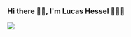 ### Hi there 👋🏻, I'm Lucas Hessel 👨🏻‍💻
[<img src='https://img.shields.io/badge/LinkedIn-0077B5?style=for-the-badge&logo=linkedin&logoColor=white'>](https://www.linkedin.com/in/lucas-hessel/)

